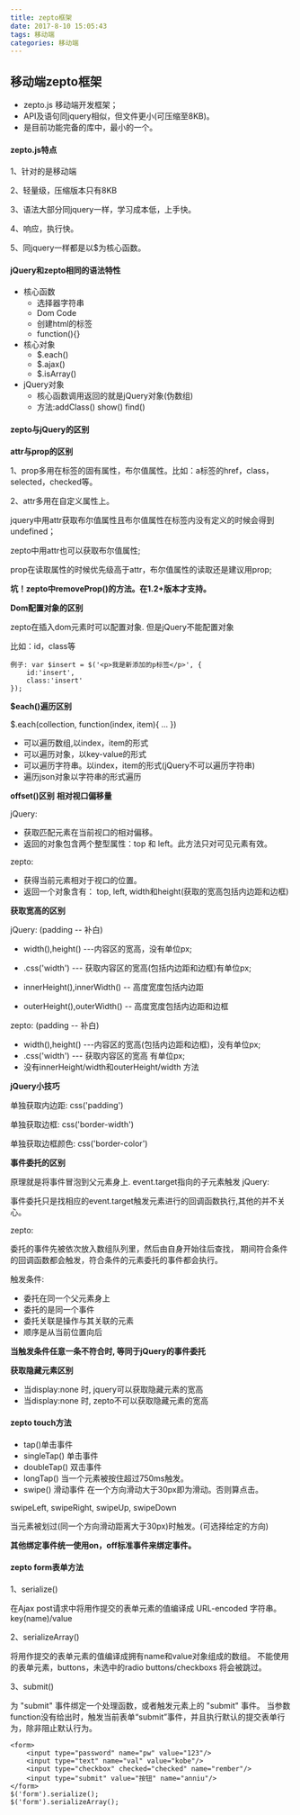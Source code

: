 ```yaml
---
title: zepto框架
date: 2017-8-10 15:05:43
tags: 移动端
categories: 移动端
---
```


## 移动端zepto框架
- zepto.js 移动端开发框架；
- API及语句同jquery相似，但文件更小(可压缩至8KB)。
- 是目前功能完备的库中，最小的一个。

#### zepto.js特点

1、针对的是移动端

2、轻量级，压缩版本只有8KB

3、语法大部分同jquery一样，学习成本低，上手快。

4、响应，执行快。

5、同jquery一样都是以$为核心函数。

#### jQuery和zepto相同的语法特性
- 核心函数
	- 选择器字符串
	- Dom   Code
	- 创建html的标签 
	- function(){}
- 核心对象
	- $.each()
	- $.ajax()
	- $.isArray()
- jQuery对象
	- 核心函数调用返回的就是jQuery对象(伪数组)
	- 方法:addClass()   show() find()

#### zepto与jQuery的区别

**attr与prop的区别**

1、prop多用在标签的固有属性，布尔值属性。比如：a标签的href，class，selected，checked等。

2、attr多用在自定义属性上。

jquery中用attr获取布尔值属性且布尔值属性在标签内没有定义的时候会得到undefined；

zepto中用attr也可以获取布尔值属性; 

prop在读取属性的时候优先级高于attr，布尔值属性的读取还是建议用prop;

**坑！zepto中removeProp()的方法。在1.2+版本才支持。**

**Dom配置对象的区别**

zepto在插入dom元素时可以配置对象. 但是jQuery不能配置对象

比如：id，class等

	例子: var $insert = $('<p>我是新添加的p标签</p>', {
		id:'insert',
		class:'insert'
	});


**$each()遍历区别**

$.each(collection, function(index, item){ ... })

- 可以遍历数组,以index，item的形式
- 可以遍历对象，以key-value的形式
- 可以遍历字符串。以index，item的形式(jQuery不可以遍历字符串)
- 遍历json对象以字符串的形式遍历

**offset()区别**  **相对视口偏移量**

jQuery: 

- 获取匹配元素在当前视口的相对偏移。
- 返回的对象包含两个整型属性：top 和 left。此方法只对可见元素有效。

zepto:

- 获得当前元素相对于视口的位置。
- 返回一个对象含有： top, left, width和height(获取的宽高包括内边距和边框)


**获取宽高的区别**

jQuery:  (padding -- 补白)

- width(),height() ---内容区的宽高，没有单位px;
- .css('width') --- 获取内容区的宽高(包括内边距和边框)有单位px;

- innerHeight(),innerWidth() -- 高度宽度包括内边距
- outerHeight(),outerWidth() -- 高度宽度包括内边距和边框


zepto:  (padding -- 补白)

- width(),height() ---内容区的宽高(包括内边距和边框)，没有单位px;
- .css('width') --- 获取内容区的宽高 有单位px;
- 没有innerHeight/width和outerHeight/width 方法

**jQuery小技巧**

单独获取内边距: css('padding')

单独获取边框: css('border-width')

单独获取边框颜色: css('border-color')

**事件委托的区别**

原理就是将事件冒泡到父元素身上. event.target指向的子元素触发
jQuery:

事件委托只是找相应的event.target触发元素进行的回调函数执行,其他的并不关心。

zepto:

委托的事件先被依次放入数组队列里，然后由自身开始往后查找， 期间符合条件的回调函数都会触发，符合条件的元素委托的事件都会执行。

触发条件:

- 委托在同一个父元素身上
- 委托的是同一个事件
- 委托关联是操作与其关联的元素
- 顺序是从当前位置向后

**当触发条件任意一条不符合时, 等同于jQuery的事件委托**

**获取隐藏元素区别**

- 当display:none 时, jquery可以获取隐藏元素的宽高
- 当display:none 时, zepto不可以获取隐藏元素的宽高


#### zepto touch方法
- tap()单击事件 
- singleTap()  单击事件
- doubleTap()  双击事件
- longTap()    当一个元素被按住超过750ms触发。
- swipe() 滑动事件 在一个方向滑动大于30px即为滑动。否则算点击。

swipeLeft, swipeRight, swipeUp, swipeDown 

当元素被划过(同一个方向滑动距离大于30px)时触发。(可选择给定的方向)


**其他绑定事件统一使用on，off标准事件来绑定事件。**
			
	   
#### zepto form表单方法

1、serialize()

在Ajax post请求中将用作提交的表单元素的值编译成 URL-encoded 字符串。key(name)/value

2、serializeArray()

将用作提交的表单元素的值编译成拥有name和value对象组成的数组。
不能使用的表单元素，buttons，未选中的radio buttons/checkboxs 将会被跳过。

3、submit()

为 "submit" 事件绑定一个处理函数，或者触发元素上的 "submit" 事件。
当参数function没有给出时，触发当前表单“submit”事件，并且执行默认的提交表单行为，除非阻止默认行为。

	<form>
	    <input type="password" name="pw" value="123"/>
	    <input type="text" name="val" value="kobe"/>
	    <input type="checkbox" checked="checked" name="rember"/>
	    <input type="submit" value="按钮" name="anniu"/>
	</form>
	$('form').serialize();
	$('form').serializeArray();

